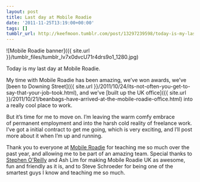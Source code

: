```yaml
---
layout: post
title: Last day at Mobile Roadie
date: '2011-11-25T13:19:00+00:00'
tags: []
tumblr_url: http://keefmoon.tumblr.com/post/13297239598/today-is-my-last-day-at-mobile-roadie-my-time
---
```


![Mobile Roadie banner]({{ site.url }}/tumblr_files/tumblr_lv7x0dvcU71r4drs9o1_1280.jpg)

Today is my last day at Mobile Roadie.

My time with Mobile Roadie has been amazing, we’ve won awards, we’ve [been to Downing Street]({{ site.url }}/2011/10/24/its-not-often-you-get-to-say-that-your-job-took.html), and we’ve [built up the UK office]({{ site.url }}/2011/10/21/beanbags-have-arrived-at-the-mobile-roadie-office.html) into a really cool place to work.

But it’s time for me to move on. I’m leaving the warm comfy embrace of permanent employment and into the harsh cold reality of freelance work. I’ve got a initial contract to get me going, which is very exciting, and I’ll post more about it when I’m up and running.

Thank you to everyone at [Mobile Roadie](https://mobileroadie.com/) for teaching me so much over the past year, and allowing me to be part of an amazing team. Special thanks to [Stephen O'Reilly](http://twitter.com/steoreilly) and Ash Lim for making Mobile Roadie UK as awesome, fun and friendly as it is, and to Steve Schroeder for being one of the smartest guys I know and teaching me so much.
